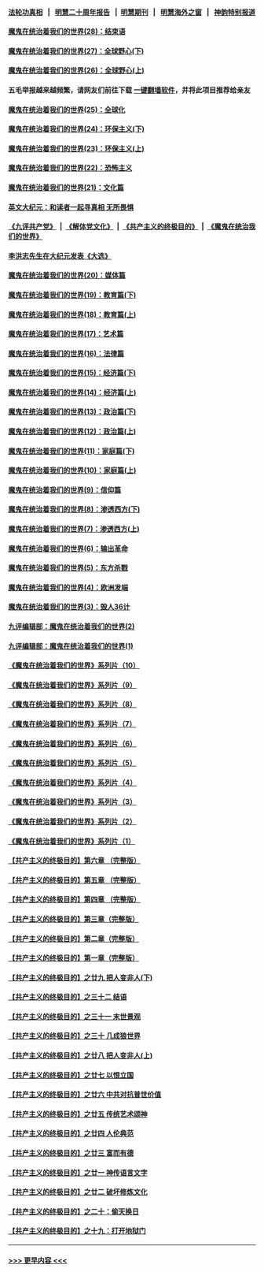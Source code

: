 #### [法轮功真相](https://github.com/gfw-breaker/truth/blob/master/README.md?t=0) &nbsp;&nbsp;|&nbsp;&nbsp; [明慧二十周年报告](https://github.com/gfw-breaker/mh-reports/blob/master/README.md?t=0) &nbsp;&nbsp;|&nbsp;&nbsp;[明慧期刊](https://github.com/gfw-breaker/mh-qikan) &nbsp;&nbsp;|&nbsp;&nbsp; [明慧海外之窗](https://github.com/gfw-breaker/mh-news/blob/master/README.md?t=0) &nbsp;&nbsp;|&nbsp;&nbsp; [神韵特别报道](https://github.com/gfw-breaker/mh-news/blob/master/shenyun.md?t=0)
#### [魔鬼在统治着我们的世界(28)：结束语](../pages/nsc422/n10936246.md?t=07160901) 
#### [魔鬼在统治着我们的世界(27)：全球野心(下)](../pages/nsc422/n10928319.md?t=07160901) 
#### [魔鬼在统治着我们的世界(26)：全球野心(上)](../pages/nsc422/n10900318.md?t=07160901) 
#### 五毛举报越来越频繁，请网友们前往下载 [一键翻墙软件](https://github.com/gfw-breaker/ssr-accounts)，并将此项目推荐给亲友
#### [魔鬼在统治着我们的世界(25)：全球化](../pages/nsc422/n10788205.md?t=07160901) 
#### [魔鬼在统治着我们的世界(24)：环保主义(下)](../pages/nsc422/n10695307.md?t=07160901) 
#### [魔鬼在统治着我们的世界(23)：环保主义(上)](../pages/nsc422/n10688613.md?t=07160901) 
#### [魔鬼在统治着我们的世界(22)：恐怖主义](../pages/nsc422/n10614727.md?t=07160901) 
#### [魔鬼在统治着我们的世界(21)：文化篇](../pages/nsc422/n10597706.md?t=07160901) 
#### [英文大纪元：和读者一起寻真相 无所畏惧](../pages/nsc422/n12542027.md?t=07160901) 
#### [《九评共产党》](https://github.com/begood0513/9ping.md/blob/master/README.md) &nbsp;|&nbsp; [《解体党文化》](../../../../jtdwh.md/blob/master/README.md)  &nbsp;|&nbsp; [《共产主义的终极目的》](../../../../gczydzjmd.md/blob/master/README.md) &nbsp;|&nbsp; [《魔鬼在统治我们的世界》](../../../../mgztzwmdsj.md/blob/master/README.md) 
#### [李洪志先生在大纪元发表《大选》](../pages/nsc422/n12534746.md?t=07160901) 
#### [魔鬼在统治着我们的世界(20)：媒体篇](../pages/nsc422/n10586579.md?t=07160901) 
#### [魔鬼在统治着我们的世界(19)：教育篇(下)](../pages/nsc422/n10564808.md?t=07160901) 
#### [魔鬼在统治着我们的世界(18)：教育篇(上)](../pages/nsc422/n10526970.md?t=07160901) 
#### [魔鬼在统治着我们的世界(17)：艺术篇](../pages/nsc422/n10499093.md?t=07160901) 
#### [魔鬼在统治着我们的世界(16)：法律篇](../pages/nsc422/n10485969.md?t=07160901) 
#### [魔鬼在统治着我们的世界(15)：经济篇(下)](../pages/nsc422/n10469975.md?t=07160901) 
#### [魔鬼在统治着我们的世界(14)：经济篇(上)](../pages/nsc422/n10457370.md?t=07160901) 
#### [魔鬼在统治着我们的世界(13)：政治篇(下)](../pages/nsc422/n10448270.md?t=07160901) 
#### [魔鬼在统治着我们的世界(12)：政治篇(上)](../pages/nsc422/n10444576.md?t=07160901) 
#### [魔鬼在统治着我们的世界(11)：家庭篇(下)](../pages/nsc422/n10440961.md?t=07160901) 
#### [魔鬼在统治着我们的世界(10)：家庭篇(上)](../pages/nsc422/n10435448.md?t=07160901) 
#### [魔鬼在统治着我们的世界(9)：信仰篇](../pages/nsc422/n10432159.md?t=07160901) 
#### [魔鬼在统治着我们的世界(8)：渗透西方(下)](../pages/nsc422/n10429603.md?t=07160901) 
#### [魔鬼在统治着我们的世界(7)：渗透西方(上)](../pages/nsc422/n10426013.md?t=07160901) 
#### [魔鬼在统治着我们的世界(6)：输出革命](../pages/nsc422/n10421536.md?t=07160901) 
#### [魔鬼在统治着我们的世界(5)：东方杀戮](../pages/nsc422/n10417707.md?t=07160901) 
#### [魔鬼在统治着我们的世界(4)：欧洲发端](../pages/nsc422/n10414890.md?t=07160901) 
#### [魔鬼在统治着我们的世界(3)：毁人36计](../pages/nsc422/n10411583.md?t=07160901) 
#### [九评编辑部：魔鬼在统治着我们的世界(2)](../pages/nsc422/n10410036.md?t=07160901) 
#### [九评编辑部：魔鬼在统治着我们的世界(1)](../pages/nsc422/n10406825.md?t=07160901) 
#### [《魔鬼在统治着我们的世界》系列片（10）](../pages/nsc422/n12292670.md?t=07160901) 
#### [《魔鬼在统治着我们的世界》系列片（9）](../pages/nsc422/n12290859.md?t=07160901) 
#### [《魔鬼在统治着我们的世界》系列片（8）](../pages/nsc422/n12287445.md?t=07160901) 
#### [《魔鬼在统治着我们的世界》系列片（7）](../pages/nsc422/n12283425.md?t=07160901) 
#### [《魔鬼在统治着我们的世界》系列片（6）](../pages/nsc422/n12282314.md?t=07160901) 
#### [《魔鬼在统治着我们的世界》系列片（5）](../pages/nsc422/n12281419.md?t=07160901) 
#### [《魔鬼在统治着我们的世界》系列片（4）](../pages/nsc422/n12274024.md?t=07160901) 
#### [《魔鬼在统治着我们的世界》系列片（3）](../pages/nsc422/n12271322.md?t=07160901) 
#### [《魔鬼在统治着我们的世界》系列片（2）](../pages/nsc422/n12269049.md?t=07160901) 
#### [《魔鬼在统治着我们的世界》系列片（1）](../pages/nsc422/n12267575.md?t=07160901) 
#### [【共产主义的终极目的】第六章 （完整版）](../pages/nsc422/n11428913.md?t=07160901) 
#### [【共产主义的终极目的】第五章 （完整版）](../pages/nsc422/n11428912.md?t=07160901) 
#### [【共产主义的终极目的】第四章 （完整版）](../pages/nsc422/n11428907.md?t=07160901) 
#### [【共产主义的终极目的】第三章（完整版）](../pages/nsc422/n11428848.md?t=07160901) 
#### [【共产主义的终极目的】第二章（完整版）](../pages/nsc422/n11428831.md?t=07160901) 
#### [【共产主义的终极目的】第一章（完整版）](../pages/nsc422/n11417651.md?t=07160901) 
#### [【共产主义的终极目的】之廿九 把人变非人(下)](../pages/nsc422/n11344140.md?t=07160901) 
#### [【共产主义的终极目的】之三十二 结语](../pages/nsc422/n11360535.md?t=07160901) 
#### [【共产主义的终极目的】之三十一 末世景观](../pages/nsc422/n11351129.md?t=07160901) 
#### [【共产主义的终极目的】之三十 几成狼世界](../pages/nsc422/n11348280.md?t=07160901) 
#### [【共产主义的终极目的】之廿八 把人变非人(上)](../pages/nsc422/n11340492.md?t=07160901) 
#### [【共产主义的终极目的】之廿七 以恨立国](../pages/nsc422/n11336944.md?t=07160901) 
#### [【共产主义的终极目的】之廿六 中共对抗普世价值](../pages/nsc422/n11324785.md?t=07160901) 
#### [【共产主义的终极目的】之廿五 传统艺术颂神](../pages/nsc422/n11296396.md?t=07160901) 
#### [【共产主义的终极目的】之廿四 人伦典范](../pages/nsc422/n11296397.md?t=07160901) 
#### [【共产主义的终极目的】之廿三 富而有德](../pages/nsc422/n11283598.md?t=07160901) 
#### [【共产主义的终极目的】之廿一 神传语言文字](../pages/nsc422/n11263265.md?t=07160901) 
#### [【共产主义的终极目的】之廿二 破坏修炼文化](../pages/nsc422/n11245728.md?t=07160901) 
#### [【共产主义的终极目的】之二十：偷天换日](../pages/nsc422/n11238846.md?t=07160901) 
#### [【共产主义的终极目的】之十九：打开地狱门](../pages/nsc422/n11206376.md?t=07160901) 

----
#### [ >>> 更早内容 <<< ](../indexes/nsc422-earlier.md)
